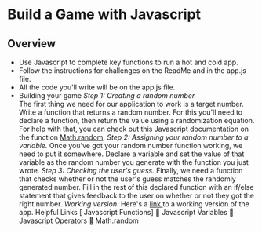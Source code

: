 # Build a Game with Javascript
## Overview

* Use Javascript to complete key functions to run a hot and cold app.
*	Follow the instructions for challenges on the ReadMe and in the app.js file.
*	All the code you'll write will be on the app.js file.
* Building your game
*Step 1: Creating a random number.* 
</br> The first thing we need for our application to work is a target number. Write a function that returns a random number. For this you'll need to declare a function, then return the value using a randomization equation. For help with that, you can check out this Javascript documentation on the function [Math.random](https://developer.mozilla.org/en-US/docs/Web/JavaScript/Reference/Global_Objects/Math/random).
*Step 2: Assigning your random number to a variable.* Once you've got your random number function working, we need to put it somewhere. Declare a variable and set the value of that variable as the random number you generate with the function you just wrote.
*Step 3: Checking the user's guess.* Finally, we need a function that checks whether or not the user's guess matches the randomly generated number. Fill in the rest of this declared function with an if/else statement that gives feedback to the user on whether or not they got the right number.
*Working version:* Here's a [link ](https://tf-number-guessing-game-answer-key.glitch.me/) to a working version of the app.
Helpful Links
[	Javascript Functions]
	Javascript Variables
	Javascript Operators
	Math.random

